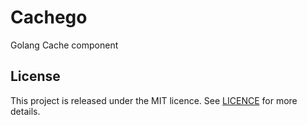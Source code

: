# Cachego

Golang Cache component

## License
This project is released under the MIT licence. See [LICENCE](https://github.com/fabiorphp/cachego/blob/master/LICENSE) for more details.
